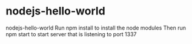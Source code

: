 # nodejs-hello-world
nodejs-hello-world
Run npm install to install the node modules 
Then run npm start to start server that is listening to port 1337
